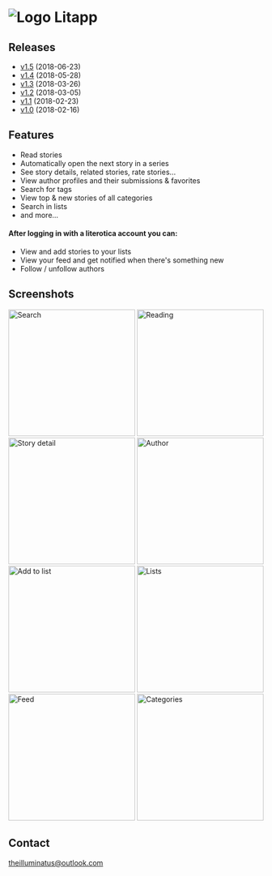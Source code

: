 
# ![Logo](https://theilluminatus.github.io/litapp/images/icon.png "Logo") Litapp

## Releases

- [v1.5](https://theilluminatus.github.io/litapp/releases/litapp-1.5.apk) (2018-06-23)
- [v1.4](https://theilluminatus.github.io/litapp/releases/litapp-1.4.apk) (2018-05-28)
- [v1.3](https://theilluminatus.github.io/litapp/releases/litapp-1.3.apk) (2018-03-26)
- [v1.2](https://theilluminatus.github.io/litapp/releases/litapp-1.2.apk) (2018-03-05)
- [v1.1](https://theilluminatus.github.io/litapp/releases/litapp-1.1.apk) (2018-02-23)
- [v1.0](https://theilluminatus.github.io/litapp/releases/litapp-1.0.apk) (2018-02-16)

## Features

- Read stories
- Automatically open the next story in a series
- See story details, related stories, rate stories...
- View author profiles and their submissions & favorites
- Search for tags
- View top & new stories of all categories
- Search in lists
- and more...

#### After logging in with a literotica account you can:

- View and add stories to your lists
- View your feed and get notified when there's something new
- Follow / unfollow authors

## Screenshots

<img alt="Search" title="Search" src="https://theilluminatus.github.io/litapp/images/search.jpg" width="250"> <img alt="Reading" title="Reading" src="https://theilluminatus.github.io/litapp/images/read.jpg" width="250"> <img alt="Story detail" title="Story detail" src="https://theilluminatus.github.io/litapp/images/detail.jpg" width="250"> <img alt="Author" title="Author" src="https://theilluminatus.github.io/litapp/images/author.jpg" width="250"> <img alt="Add to list" title="Add to list" src="https://theilluminatus.github.io/litapp/images/fav.jpg" width="250"> <img alt="Lists" title="Lists" src="https://theilluminatus.github.io/litapp/images/lists.jpg" width="250"> <img alt="Feed" title="Feed" src="https://theilluminatus.github.io/litapp/images/feed.jpg" width="250"> <img alt="Categories" title="Categories" src="https://theilluminatus.github.io/litapp/images/categories.jpg" width="250">

## Contact

[theilluminatus@outlook.com](mailto:theilluminatus@outlook.com)
